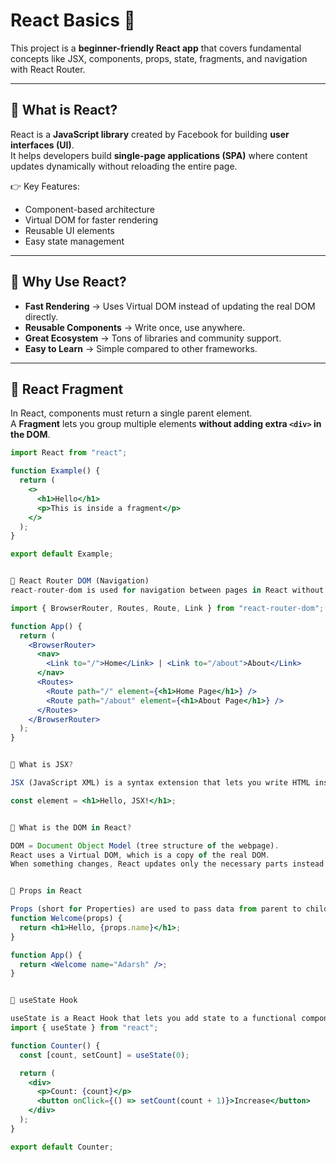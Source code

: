 # React Basics 🚀

This project is a **beginner-friendly React app** that covers fundamental concepts like JSX, components, props, state, fragments, and navigation with React Router.

---

## 📌 What is React?
React is a **JavaScript library** created by Facebook for building **user interfaces (UI)**.  
It helps developers build **single-page applications (SPA)** where content updates dynamically without reloading the entire page.

👉 Key Features:
- Component-based architecture  
- Virtual DOM for faster rendering  
- Reusable UI elements  
- Easy state management  

---

## 🤔 Why Use React?
- **Fast Rendering** → Uses Virtual DOM instead of updating the real DOM directly.  
- **Reusable Components** → Write once, use anywhere.  
- **Great Ecosystem** → Tons of libraries and community support.  
- **Easy to Learn** → Simple compared to other frameworks.  

---

## 🔹 React Fragment
In React, components must return a single parent element.  
A **Fragment** lets you group multiple elements **without adding extra `<div>` in the DOM**.



```jsx
import React from "react";

function Example() {
  return (
    <>
      <h1>Hello</h1>
      <p>This is inside a fragment</p>
    </>
  );
}

export default Example;


🔹 React Router DOM (Navigation)
react-router-dom is used for navigation between pages in React without reloading the page.

import { BrowserRouter, Routes, Route, Link } from "react-router-dom";

function App() {
  return (
    <BrowserRouter>
      <nav>
        <Link to="/">Home</Link> | <Link to="/about">About</Link>
      </nav>
      <Routes>
        <Route path="/" element={<h1>Home Page</h1>} />
        <Route path="/about" element={<h1>About Page</h1>} />
      </Routes>
    </BrowserRouter>
  );
}


🔹 What is JSX?

JSX (JavaScript XML) is a syntax extension that lets you write HTML inside JavaScript.

const element = <h1>Hello, JSX!</h1>;


🔹 What is the DOM in React?

DOM = Document Object Model (tree structure of the webpage).
React uses a Virtual DOM, which is a copy of the real DOM.
When something changes, React updates only the necessary parts instead of re-rendering the entire DOM → makes apps faster.


🔹 Props in React

Props (short for Properties) are used to pass data from parent to child components.
function Welcome(props) {
  return <h1>Hello, {props.name}</h1>;
}

function App() {
  return <Welcome name="Adarsh" />;
}


🔹 useState Hook

useState is a React Hook that lets you add state to a functional component.
import { useState } from "react";

function Counter() {
  const [count, setCount] = useState(0);

  return (
    <div>
      <p>Count: {count}</p>
      <button onClick={() => setCount(count + 1)}>Increase</button>
    </div>
  );
}

export default Counter;


